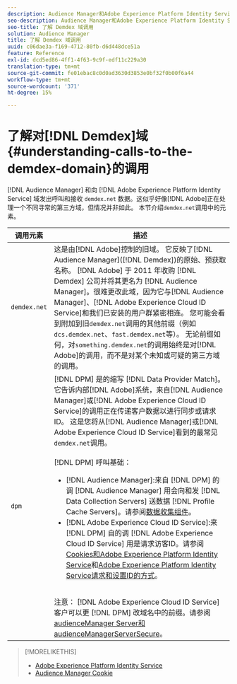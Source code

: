 ```yaml
---
description: Audience Manager和Adobe Experience Platform Identity Service向demdex.net域发出调用并从中接收数据。 这看起来似乎Adobe正在与一个不同寻常的第三方领域合作，但事实并非如此。 本节介绍demdex.net调用中的元素。
seo-description: Audience Manager和Adobe Experience Platform Identity Service向demdex.net域发出调用并从中接收数据。 这看起来似乎Adobe正在与一个不同寻常的第三方领域合作，但事实并非如此。 本节介绍demdex.net调用中的元素。
seo-title: 了解 Demdex 域调用
solution: Audience Manager
title: 了解 Demdex 域调用
uuid: c06dae3a-f169-4712-80fb-d6d448dce51a
feature: Reference
exl-id: dcd5ed86-4ff1-4f63-9c9f-edf11c229a30
translation-type: tm+mt
source-git-commit: fe01ebac8c0d0ad3630d3853e0bf32f0b00f6a44
workflow-type: tm+mt
source-wordcount: '371'
ht-degree: 15%

---
```


# 了解对[!DNL Demdex]域{#understanding-calls-to-the-demdex-domain}的调用

[!DNL Audience Manager] 和向 [!DNL Adobe Experience Platform Identity Service] 域发出呼叫和接收 `demdex.net` 数据。这似乎好像[!DNL Adobe]正在处理一个不同寻常的第三方域，但情况并非如此。 本节介绍`demdex.net`调用中的元素。

| 调用元素 | 描述 |
|---|---|
| `demdex.net` | 这是由[!DNL Adobe]控制的旧域。 它反映了[!DNL Audience Manager]([!DNL Demdex])的原始、预获取名称。 [!DNL Adobe] 于 2011 年收购 [!DNL Demdex] 公司并将其更名为 [!DNL Audience Manager]。很难更改此域，因为它与[!DNL Audience Manager]、[!DNL Adobe Experience Cloud ID Service]和我们已安装的用户群紧密相连。 您可能会看到附加到旧`demdex.net`调用的其他前缀（例如`dcs.demdex.net`、`fast.demdex.net`等）。 无论前缀如何，对`something.demdex.net`的调用始终是对[!DNL Adobe]的调用，而不是对某个未知或可疑的第三方域的调用。 |
| `dpm` | [!DNL DPM] 是的缩写 [!DNL Data Provider Match]。它告诉内部[!DNL Adobe]系统，来自[!DNL Audience Manager]或[!DNL Adobe Experience Cloud ID Service]的调用正在传递客户数据以进行同步或请求ID。 这是您将从[!DNL Audience Manager]或[!DNL Adobe Experience Cloud ID Service]看到的最常见`demdex.net`调用。 <br><br>[!DNL DPM] 呼叫基础： <ul><li>[!DNL Audience Manager]:来自 [!DNL DPM] 的调 [!DNL Audience Manager] 用会向和发 [!DNL Data Collection Servers] 送数据 [!DNL Profile Cache Servers]。请参阅[数据收集组件](../reference/system-components/components-data-collection.md)。</li><li>[!DNL Adobe Experience Cloud ID Service]:来 [!DNL DPM] 自的调 [!DNL Adobe Experience Cloud ID Service] 用是请求访客ID。请参阅[Cookies和Adobe Experience Platform Identity Service](https://docs.adobe.com/content/help/zh-Hans/id-service/using/intro/cookies.html)和[Adobe Experience Platform Identity Service请求和设置ID的方式](https://docs.adobe.com/content/help/en/id-service/using/intro/id-request.html)。</li></ul><br>注意： [!DNL Adobe Experience Cloud ID Service] 客户可以更 [!DNL DPM] 改域名中的前缀。请参阅[audienceManager Server和audienceManagerServerSecure](https://docs.adobe.com/content/help/en/id-service/using/id-service-api/configurations/subdomain-config.html)。 |

>[!MORELIKETHIS]
>
>* [Adobe Experience Platform Identity Service](https://docs.adobe.com/content/help/en/id-service/using/home.html)
>* [Audience Manager Cookie](https://docs.adobe.com/content/help/zh-Hans/core-services/interface/ec-cookies/cookies-am.html)

